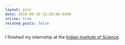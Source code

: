 ```yaml
---
layout: post
date: 2019-09-30 15:59:00-0400
inline: true
related_posts: false
---
```


I finished my internship at the [Indian Institute of Science](https://sites.google.com/iisc.ac.in/somabiswas/iacv-lab-iisc). 
